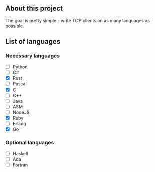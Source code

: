 ## About this project
The goal is pretty simple - write TCP clients on as many languages as possible.

## List of languages

### Necessary languages
- [ ] Python
- [ ] C#
- [x] Rust
- [ ] Pascal
- [x] C
- [ ] C++
- [ ] Java
- [ ] ASM
- [ ] NodeJS
- [x] Ruby
- [ ] Erlang
- [x] Go

### Optional languages

- [ ] Haskell
- [ ] Ada
- [ ] Fortran
